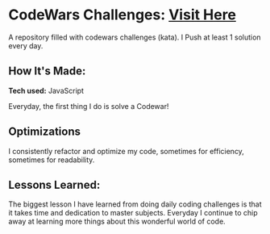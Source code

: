 # CodeWars Challenges: <a target="_blank" href="https://www.codewars.com/users/Blars-git" >Visit Here</a> 

A repository filled with codewars challenges (kata). I Push at least 1 solution every day.

## How It's Made:

**Tech used:** JavaScript

Everyday, the first thing I do is solve a Codewar! 

## Optimizations

I consistently refactor and optimize my code, sometimes for efficiency, sometimes for readability. 

## Lessons Learned:

The biggest lesson I have learned from doing daily coding challenges is that it takes time and dedication to master subjects. Everyday I continue to chip away at learning more things about this wonderful world of code.
